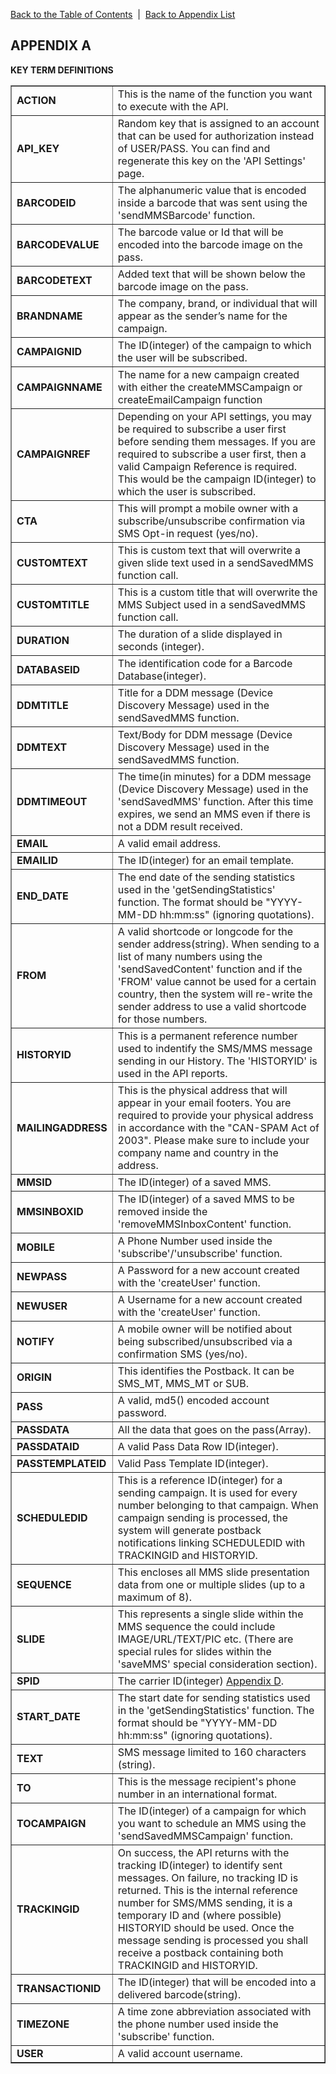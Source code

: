 <a href="/1.3/README.md">Back to the Table of Contents</a>&nbsp;&nbsp;|&nbsp;&nbsp;<a href="API_APPENDIX.md">Back to Appendix List</a>
<h2>APPENDIX A</h2>
<div class="text-2"><a id="appendix-b"></a><strong>KEY TERM DEFINITIONS</strong></div>

<table border = "1">

<tr><td width="30%"><b>ACTION</b></td><td> This is the name of the function you want to execute with the API.</td></tr>
<tr><td><b>API_KEY</b></td><td> Random key that is assigned to an account that can be used for authorization instead of USER/PASS. You can find and regenerate this key on the 'API Settings' page.</td></tr>
<tr><td><b>BARCODEID</b></td><td> The alphanumeric value that is encoded inside a barcode that was sent using the 'sendMMSBarcode' function.</td></tr>
<tr><td><b>BARCODEVALUE</b></td><td> The barcode value or Id that will be encoded into the barcode image on the pass.</td></tr>
<tr><td><b>BARCODETEXT</b></td><td> Added text that will be shown below the barcode image on the pass.</td></tr>
<tr><td><b>BRANDNAME</b></td><td> The company, brand, or individual that will appear as the sender’s name for the campaign.</td></tr>
<tr><td><b>CAMPAIGNID</b></td><td> The ID(integer) of the campaign to which the user will be subscribed.</td></tr>
<tr><td><b>CAMPAIGNNAME</b></td><td> The name for a new campaign created with either the createMMSCampaign or createEmailCampaign function</td></tr>
<tr><td><b>CAMPAIGNREF</b></td><td> Depending on your API settings, you may be required to subscribe a user first before sending them messages. If you are required to subscribe a user first, then a valid Campaign Reference is required. This would be the campaign ID(integer) to which the user is subscribed.</td></tr>
<tr><td><b>CTA</b></td><td> This will prompt a mobile owner with a subscribe/unsubscribe confirmation via SMS Opt-in request (yes/no).</td></tr>
<tr><td><b>CUSTOMTEXT</b></td><td> This is custom text that will overwrite a given slide text used in a sendSavedMMS function call.</td></tr>
<tr><td><b>CUSTOMTITLE</b></td><td> This is a custom title that will overwrite the MMS Subject used in a sendSavedMMS function call.</td></tr>
<tr><td><b>DURATION</b></td><td> The duration of a slide displayed in seconds (integer).</td></tr>
<tr><td><b>DATABASEID</b></td><td> The identification code for a Barcode Database(integer).</td></tr>
<tr><td><b>DDMTITLE</b></td><td> Title for a DDM message (Device Discovery Message) used in the sendSavedMMS function.</td></tr>
<tr><td><b>DDMTEXT</b></td><td> Text/Body for DDM message (Device Discovery Message) used in the sendSavedMMS function.</td></tr>
<tr><td><b>DDMTIMEOUT</b></td><td>  The time(in minutes) for a DDM message (Device Discovery Message) used in the 'sendSavedMMS' function. After this time expires, we send an MMS even if there is not a DDM result received.</td></tr>
<tr><td><b>EMAIL</b></td><td> A valid email address.</td></tr>
<tr><td><b>EMAILID</b></td><td> The ID(integer) for an email template.</td></tr>
<tr><td><b>END_DATE</b></td><td> The end date of the sending statistics used in the 'getSendingStatistics' function. The format should be "YYYY-MM-DD hh:mm:ss" (ignoring quotations).</td></tr>
<tr><td><b>FROM</b></td><td> A valid shortcode or longcode for the sender address(string). When sending to a list of many numbers using the 'sendSavedContent' function and if the 'FROM' value cannot be used for a certain country, then the system will re-write the sender address to use a valid shortcode for those numbers.</td></tr>
<tr><td><b>HISTORYID</b></td><td> This is a permanent reference number used to indentify the SMS/MMS message sending in our History. The 'HISTORYID' is used in the API reports.</td></tr>
<tr><td><b>MAILINGADDRESS</b></td><td> This is the physical address that will appear in your email footers. You are required to provide your physical address in accordance with the "CAN-SPAM Act of 2003". Please make sure to include your company name and country in the address.</td></tr>
<tr><td><b>MMSID</b></td><td> The ID(integer) of a saved MMS.</td></tr>
<tr><td><b>MMSINBOXID</b></td><td> The ID(integer) of a saved MMS to be removed inside the 'removeMMSInboxContent' function.</td></tr>
<tr><td><b>MOBILE</b></td><td> A Phone Number used inside the 'subscribe'/'unsubscribe' function.</td></tr>
<tr><td><b>NEWPASS</b></td><td> A Password for a new account created with the 'createUser' function.</td></tr>
<tr><td><b>NEWUSER</b></td><td> A Username for a new account created with the 'createUser' function.</td></tr>
<tr><td><b>NOTIFY</b></td><td> A mobile owner will be notified about being subscribed/unsubscribed via a confirmation SMS (yes/no).</td></tr>
<tr><td><b>ORIGIN</b></td><td> This identifies the Postback. It can be SMS_MT, MMS_MT or SUB.</td></tr>
<tr><td><b>PASS</b></td><td> A valid, md5() encoded account password.</td></tr>
<tr><td><b>PASSDATA</b></td><td>  All the data that goes on the pass(Array).</td></tr>
<tr><td><b>PASSDATAID</b></td><td> A valid Pass Data Row ID(integer).</td></tr>
<tr><td><b>PASSTEMPLATEID</b></td><td> Valid Pass Template ID(integer).</td></tr>
<tr><td><b>SCHEDULEDID</b></td><td> This is a reference ID(integer) for a sending campaign. It is used for every number belonging to that campaign. When campaign sending is processed, the system will generate postback notifications linking SCHEDULEDID with TRACKINGID and HISTORYID.</td></tr>
<tr><td><b>SEQUENCE</b></td><td> This encloses all MMS slide presentation data from one or multiple slides (up to a maximum of 8).</td></tr>
<tr><td><b>SLIDE</b></td><td> This represents a single slide within the MMS sequence the could include IMAGE/URL/TEXT/PIC etc. (There are special rules for slides within the 'saveMMS' special consideration section).</td></tr>
<tr><td><b>SPID</b></td><td> The carrier ID(integer) <a href="/CONTENTS/APPENDIX/APPENDIX_D .md">Appendix D</a>.</td></tr>
<tr><td><b>START_DATE</b></td><td> The start date for sending statistics used in the 'getSendingStatistics' function. The format should be "YYYY-MM-DD hh:mm:ss" (ignoring quotations).</td></tr>
<tr><td><b>TEXT</b></td><td> SMS message limited to 160 characters (string).</td></tr>
<tr><td><b>TO</b></td><td> This is the message recipient's phone number in an international format.</td></tr>
<tr><td><b>TOCAMPAIGN</b></td><td> The ID(integer) of a campaign for which you want to schedule an MMS using the 'sendSavedMMSCampaign' function.</td></tr>
<tr><td><b>TRACKINGID</b></td><td> On success, the API returns with the tracking ID(integer) to identify sent messages.  On failure, no tracking ID is returned. This is the internal reference number for SMS/MMS sending, it is a temporary ID and (where possible) HISTORYID should be used. Once the message sending is processed you shall receive a postback containing both TRACKINGID and HISTORYID.</td></tr>
<tr><td><b>TRANSACTIONID</b></td><td> The ID(integer) that will be encoded into a delivered barcode(string).</td></tr>
<tr><td><b>TIMEZONE</b></td><td> A time zone abbreviation associated with the phone number used inside the 'subscribe' function.</td></tr>
<tr><td><b>USER</b></td><td> A valid account username.</td></tr>

</table>

